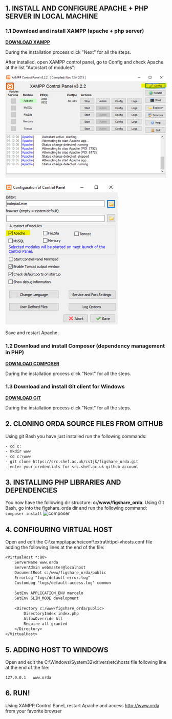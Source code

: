 ## 1. INSTALL AND CONFIGURE APACHE + PHP SERVER IN LOCAL MACHINE
### 1.1 Download and install XAMPP (apache + php server)
**[DOWNLOAD XAMPP](https://www.apachefriends.org/download.html)**

During the installation process click "Next" for all the steps.

After installed, open XAMPP control panel, go to Config and check Apache at the list "Autostart of modules":

![xampp_1](xammp_1.png)

![xampp_2](xampp_2.png)

Save and restart Apache.


### 1.2 Download and install Composer (dependency management in PHP)
**[DOWNLOAD COMPOSER](https://getcomposer.org/Composer-Setup.exe)**

During the installation process click "Next" for all the steps. 


### 1.3 Download and install Git client for Windows
**[DOWNLOAD GIT](https://git-scm.com/download/win)**

During the installation process click "Next" for all the steps. 

## 2. CLONING ORDA SOURCE FILES FROM GITHUB
Using git Bash you have just installed run the following commands:
```
- cd c:
- mkdir www
- cd c:\www
- git clone https://src.shef.ac.uk/cs1jk/figshare_orda.git
- enter your credentials for src.shef.ac.uk github account
```    

## 3. INSTALLING PHP LIBRARIES AND DEPENDENCIES 
You now have the following dir structure: **c:/www/figshare_orda**. Using Git Bash, go into the figshare_orda dir and run the following command: 
``` composer install ```
![composer](composer.png)

## 4. CONFIGURING VIRTUAL HOST 
Open and edit the C:\xampp\apache\conf\extra\httpd-vhosts.conf file adding the following lines at the end of the file:
```
<VirtualHost *:80>
    ServerName www.orda
    ServerAdmin webmaster@localhost
    DocumentRoot c:/www/figshare_orda/public
    ErrorLog "logs/default-error.log"
    CustomLog "logs/default-access.log" common

    SetEnv APPLICATION_ENV marcelo
    SetEnv SLIM_MODE development

    <Directory c:/www/figshare_orda/public>
        DirectoryIndex index.php
        AllowOverride All
        Require all granted
    </Directory>
</VirtualHost>
```
## 5. ADDING HOST TO WINDOWS
Open and edit the C:\Windows\System32\drivers\etc\hosts file  following line at the end of the file:
```
127.0.0.1   www.orda
```

## 6. RUN!
Using XAMPP Control Panel, restart Apache and access http://www.orda from your favorite browser

